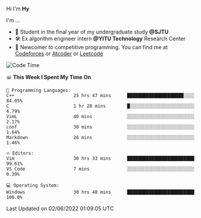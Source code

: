 Hi I'm **Hy**

I'm ...
- 📖 Student in the final year of my undergraduate study **@SJTU**
- 🛠️ Ex algorithm engineer intern **@YITU Technology** Research Center
- 🏅 Newcomer to competitive programming. You can find me at [Codeforces](https://codeforces.com/profile/Hy3) or [Atcoder](https://atcoder.jp/users/Hy3) or [Leetcode](https://leetcode-cn.com/u/_hy3/)


<!--START_SECTION:waka-->
![Code Time](http://img.shields.io/badge/Code%20Time-0%20secs-blue)

📊 **This Week I Spent My Time On** 

```text
💬 Programming Languages: 
C++                      25 hrs 47 mins      █████████████████████░░░░   84.05% 
C                        1 hr 28 mins        █░░░░░░░░░░░░░░░░░░░░░░░░   4.79% 
VimL                     40 mins             ░░░░░░░░░░░░░░░░░░░░░░░░░   2.17% 
conf                     30 mins             ░░░░░░░░░░░░░░░░░░░░░░░░░   1.64% 
Markdown                 26 mins             ░░░░░░░░░░░░░░░░░░░░░░░░░   1.46%

🔥 Editors: 
Vim                      30 hrs 33 mins      █████████████████████████   99.61% 
VS Code                  7 mins              ░░░░░░░░░░░░░░░░░░░░░░░░░   0.39%

💻 Operating System: 
Windows                  30 hrs 40 mins      █████████████████████████   100.0%

```


 Last Updated on 02/06/2022 01:09:05 UTC
<!--END_SECTION:waka-->

